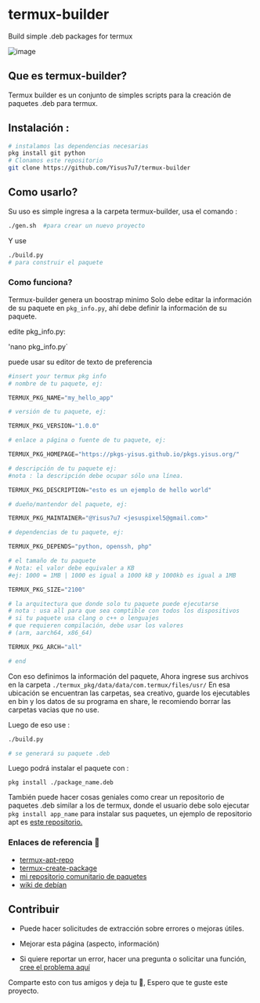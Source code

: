 # termux-builder
Build simple .deb packages for termux

![image](https://opengraph.githubassets.com/91871daab983cd69e18846c4f5c40a547e91638b3fe6064d81d9bb4574d95e73/Yisus7u7/termux-builder) 

## Que es termux-builder? 

Termux builder es un conjunto de simples scripts 
para la creación de paquetes .deb para termux.

## Instalación :

```bash
# instalamos las dependencias necesarias 
pkg install git python
# Clonamos este repositorio 
git clone https://github.com/Yisus7u7/termux-builder
```

## Como usarlo? 

Su uso es simple ingresa a la carpeta termux-builder, usa el comando :

```bash
./gen.sh  #para crear un nuevo proyecto
```

Y use 

```bash
./build.py 
# para construir el paquete 
```

### Como funciona?
Termux-builder genera un boostrap minimo
Solo debe editar la información de su paquete en
`pkg_info.py`, ahí debe definir la
información de su paquete.

edite pkg_info.py:

'nano pkg_info.py` 

puede usar su editor de texto de preferencia 

```python
#insert your termux pkg info
# nombre de tu paquete, ej:

TERMUX_PKG_NAME="my_hello_app"

# versión de tu paquete, ej:

TERMUX_PKG_VERSION="1.0.0"

# enlace a página o fuente de tu paquete, ej:

TERMUX_PKG_HOMEPAGE="https://pkgs-yisus.github.io/pkgs.yisus.org/"

# descripción de tu paquete ej:
#nota : la descripción debe ocupar sólo una línea. 

TERMUX_PKG_DESCRIPTION="esto es un ejemplo de hello world"

# dueño/mantendor del paquete, ej:

TERMUX_PKG_MAINTAINER="@Yisus7u7 <jesuspixel5@gmail.com>"

# dependencias de tu paquete, ej:

TERMUX_PKG_DEPENDS="python, openssh, php"

# el tamaño de tu paquete 
# Nota: el valor debe equivaler a KB
#ej: 1000 = 1MB | 1000 es igual a 1000 kB y 1000kb es igual a 1MB

TERMUX_PKG_SIZE="2100"

# la arquitectura que donde solo tu paquete puede ejecutarse
# nota : usa all para que sea comptible con todos los dispositivos 
# si tu paquete usa clang o c++ o lenguajes
# que requieren compilación, debe usar los valores
# (arm, aarch64, x86_64)

TERMUX_PKG_ARCH="all"

# end

```

Con eso definimos la información del paquete, 
Ahora ingrese sus archivos en la carpeta `./termux_pkg/data/data/com.termux/files/usr/`
En esa ubicación se encuentran las carpetas, sea creativo, 
guarde los ejecutables en bin y los datos de su programa en share, 
le recomiendo borrar las carpetas vacias que no use. 

Luego de eso use :

```bash
./build.py 

# se generará su paquete .deb
```

Luego podrá instalar el paquete con :

`pkg install ./package_name.deb`

También puede hacer cosas geniales como crear un 
repositorio de paquetes .deb similar a los de termux, 
donde el usuario debe solo ejecutar `pkg install app_name`
para instalar sus paquetes, un ejemplo de repositorio 
apt es [este repositorio.](https://pkgs-yisus.github.io/pkgs.yisus.org/)

### Enlaces de referencia 🔗

- [termux-apt-repo](https://github.com/termux/termux-apt-repo)
- [termux-create-package](https://github.com/termux/termux-create-package)
- [mi repositorio comunitario de paquetes](https://pkgs-yisus.github.io/pkgs.yisus.org/)
- [wiki de debían](https://wiki.debian.org/Packaging/Intro)


## Contribuir

- Puede hacer solicitudes de extracción sobre errores
o mejoras útiles.

- Mejorar esta página (aspecto, información) 

- Si quiere reportar un error, hacer una pregunta
o solicitar una función, [cree el problema aquí](https://github.com/Yisus7u7/termux-builder/issues) 


Comparte esto con tus amigos y deja tu 🌟, 
Espero que te guste este proyecto. 
